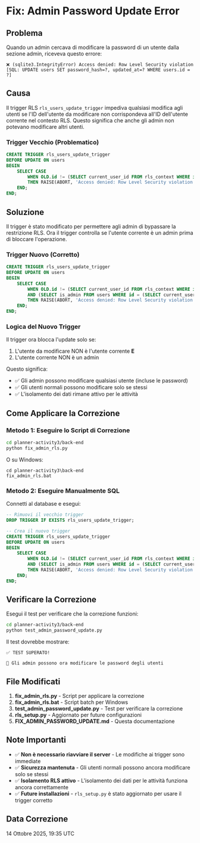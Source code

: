 # Fix: Admin Password Update Error

## Problema
Quando un admin cercava di modificare la password di un utente dalla sezione admin, riceveva questo errore:

```
❌ (sqlite3.IntegrityError) Access denied: Row Level Security violation
[SQL: UPDATE users SET password_hash=?, updated_at=? WHERE users.id = ?]
```

## Causa
Il trigger RLS `rls_users_update_trigger` impediva qualsiasi modifica agli utenti se l'ID dell'utente da modificare non corrispondeva all'ID dell'utente corrente nel contesto RLS. Questo significa che anche gli admin non potevano modificare altri utenti.

### Trigger Vecchio (Problematico)
```sql
CREATE TRIGGER rls_users_update_trigger
BEFORE UPDATE ON users
BEGIN
    SELECT CASE
        WHEN OLD.id != (SELECT current_user_id FROM rls_context WHERE id = 1)
        THEN RAISE(ABORT, 'Access denied: Row Level Security violation')
    END;
END;
```

## Soluzione
Il trigger è stato modificato per permettere agli admin di bypassare la restrizione RLS. Ora il trigger controlla se l'utente corrente è un admin prima di bloccare l'operazione.

### Trigger Nuovo (Corretto)
```sql
CREATE TRIGGER rls_users_update_trigger
BEFORE UPDATE ON users
BEGIN
    SELECT CASE
        WHEN OLD.id != (SELECT current_user_id FROM rls_context WHERE id = 1)
        AND (SELECT is_admin FROM users WHERE id = (SELECT current_user_id FROM rls_context WHERE id = 1)) != 1
        THEN RAISE(ABORT, 'Access denied: Row Level Security violation')
    END;
END;
```

### Logica del Nuovo Trigger
Il trigger ora blocca l'update solo se:
1. L'utente da modificare NON è l'utente corrente **E**
2. L'utente corrente NON è un admin

Questo significa:
- ✅ Gli admin possono modificare qualsiasi utente (incluse le password)
- ✅ Gli utenti normali possono modificare solo se stessi
- ✅ L'isolamento dei dati rimane attivo per le attività

## Come Applicare la Correzione

### Metodo 1: Eseguire lo Script di Correzione
```bash
cd planner-activity3/back-end
python fix_admin_rls.py
```

O su Windows:
```batch
cd planner-activity3\back-end
fix_admin_rls.bat
```

### Metodo 2: Eseguire Manualmente SQL
Connetti al database e esegui:

```sql
-- Rimuovi il vecchio trigger
DROP TRIGGER IF EXISTS rls_users_update_trigger;

-- Crea il nuovo trigger
CREATE TRIGGER rls_users_update_trigger
BEFORE UPDATE ON users
BEGIN
    SELECT CASE
        WHEN OLD.id != (SELECT current_user_id FROM rls_context WHERE id = 1)
        AND (SELECT is_admin FROM users WHERE id = (SELECT current_user_id FROM rls_context WHERE id = 1)) != 1
        THEN RAISE(ABORT, 'Access denied: Row Level Security violation')
    END;
END;
```

## Verificare la Correzione

Esegui il test per verificare che la correzione funzioni:

```bash
cd planner-activity3/back-end
python test_admin_password_update.py
```

Il test dovrebbe mostrare:
```
✅ TEST SUPERATO!

🎉 Gli admin possono ora modificare le password degli utenti
```

## File Modificati

1. **fix_admin_rls.py** - Script per applicare la correzione
2. **fix_admin_rls.bat** - Script batch per Windows
3. **test_admin_password_update.py** - Test per verificare la correzione
4. **rls_setup.py** - Aggiornato per future configurazioni
5. **FIX_ADMIN_PASSWORD_UPDATE.md** - Questa documentazione

## Note Importanti

- ✅ **Non è necessario riavviare il server** - Le modifiche ai trigger sono immediate
- ✅ **Sicurezza mantenuta** - Gli utenti normali possono ancora modificare solo se stessi
- ✅ **Isolamento RLS attivo** - L'isolamento dei dati per le attività funziona ancora correttamente
- ✅ **Future installazioni** - `rls_setup.py` è stato aggiornato per usare il trigger corretto

## Data Correzione
14 Ottobre 2025, 19:35 UTC


